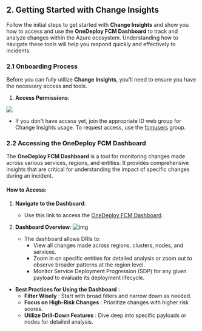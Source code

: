 **2\. Getting Started with Change Insights**
----------------------------------------

Follow the initial steps to get started with **Change Insights** and show you how to access and use the **OneDeploy FCM Dashboard** to track and analyze changes within the Azure ecosystem. Understanding how to navigate these tools will help you respond quickly and effectively to incidents.

### **2.1 Onboarding Process**

Before you can fully utilize **Change Insights**, you'll need to ensure you have the necessary access and tools.

1. **Access Permissions**:

![](https://i.imgur.com/pfjSUHz.png)

- If you don't have access yet, join the appropriate ID web group for Change Insights usage. To request access, use the [fcmusers](https://idweb.microsoft.com/IdentityManagement/aspx/common/GlobalSearchResult.aspx?searchtype=e0c132db-08d8-4258-8bce-561687a8a51e&content=fcmusers) group.

### **2.2 Accessing the OneDeploy FCM Dashboard**

The **OneDeploy FCM Dashboard** is a tool for monitoring changes made across various services, regions, and entities. It provides comprehensive insights that are critical for understanding the impact of specific changes during an incident.

#### **How to Access**:

1. **Navigate to the Dashboard**:

   - Use this link to access the [OneDeploy FCM Dashboard](https://dataexplorer.azure.com/dashboards/d0357802-00ae-48c7-85a2-5cf02d98de77?p-_startTime=24hours&p-_endTime=now&p-_region=v-apac+southeast+2&p-_region=v-austria+east&p-_region=v-east+us+2&p-_cluster=all&p-_serviceName=all&p-_icmTeamName=all&p-_source=all&p-_entityType=all&p-_veName=all&p-_payload=all&p-_payloadOwner=all#a2b4dbc9-e958-4054-bc3e-6677c4321dd9).
2. **Dashboard Overview**:
   ![img](https://i.imgur.com/154nMPy.png)

   - The dashboard allows DRIs to:
     - View all changes made across regions, clusters, nodes, and services.
     - Zoom in on specific entities for detailed analysis or zoom out to observe broader patterns at the region level.
     - Monitor Service Deployment Progression (SDP) for any given payload to evaluate its deployment lifecycle.

* **Best Practices for Using the Dashboard** :
  * **Filter Wisely** : Start with broad filters and narrow down as needed.
  * **Focus on High-Risk Changes** : Prioritize changes with higher risk scores.
  * **Utilize Drill-Down Features** : Dive deep into specific payloads or nodes for detailed analysis.

